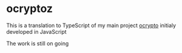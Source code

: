 # ocryptoz

This is a translation to TypeScript of my main project [ocrypto](https://github.com/O-clock-Iliade/projet-ocrypto-back) initialy developed in JavaScript

The work is still on going 
